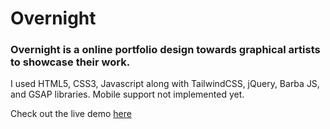 # Overnight

### Overnight is a online portfolio design towards graphical artists to showcase their work.

I used HTML5, CSS3, Javascript along with TailwindCSS, jQuery, Barba JS, and GSAP libraries.
Mobile support not implemented yet.

Check out the live demo [here](https://samadhi1311.github.io/overnight/)
